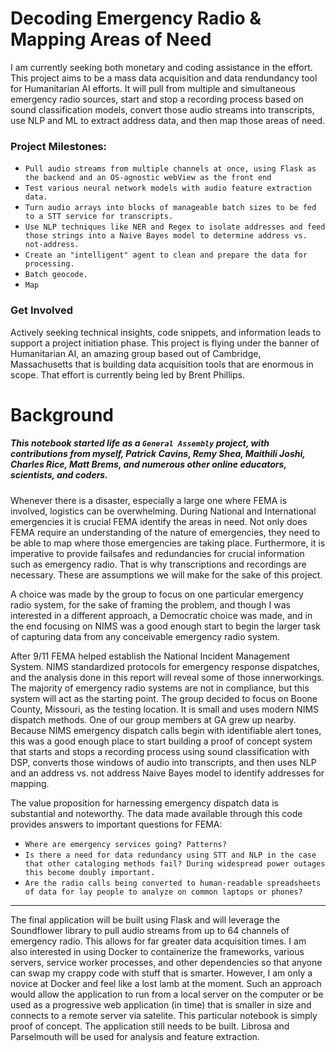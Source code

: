 # Decoding Emergency Radio & Mapping Areas of Need

I am currently seeking both monetary and coding assistance in the effort. This project aims to be a mass data acquisition and data rendundancy tool for Humanitarian AI efforts. It will pull from multiple and simultaneous emergency radio sources, start and stop a recording process based on sound classification models, convert those audio streams into transcripts, use NLP and ML to extract address data, and then map those areas of need.

### Project Milestones:

- `Pull audio streams from multiple channels at once, using Flask as the backend and an OS-agnostic webView as the front end`
- `Test various neural network models with audio feature extraction data.`
- `Turn audio arrays into blocks of manageable batch sizes to be fed to a STT service for transcripts.`
- `Use NLP techniques like NER and Regex to isolate addresses and feed those strings into a Naive Bayes model to determine address vs. not-address. `
- `Create an "intelligent" agent to clean and prepare the data for processing.`
- `Batch geocode.`
- `Map`

### Get Involved

Actively seeking technical insights, code snippets, and information leads to support a project initiation phase. This project is flying under the banner of Humanitarian AI, an amazing group based out of Cambridge, Massachusetts that is building data acquisition tools that are enormous in scope. That effort is currently being led by Brent Phillips.

# Background

##### This notebook started life as a `General Assembly` project, with contributions from myself, Patrick Cavins, Remy Shea, Maithili Joshi, Charles Rice, Matt Brems, and numerous other online educators, scientists, and coders.

Whenever there is a disaster, especially a large one where FEMA is involved, logistics can be overwhelming. During National and International emergencies it is crucial FEMA identify the areas in need. Not only does FEMA require an understanding of the nature of emergencies, they need to be able to map where those emergencies are taking place. Furthermore, it is imperative to provide failsafes and redundancies for crucial information such as emergency radio. That is why transcriptions and recordings are necessary. These are assumptions we will make for the sake of this project. 

A choice was made by the group to focus on one particular emergency radio system, for the sake of framing the problem, and though I was interested in a different approach, a Democratic choice was made, and in the end focusing on NIMS was a good enough start to begin the larger task of capturing data from any conceivable emergency radio system. 

After 9/11 FEMA helped establish the National Incident Management System. NIMS standardized protocols for emergency response dispatches, and the analysis done in this report will reveal some of those innerworkings. The majority of emergency radio systems are not in compliance, but this system will act as the starting point. The group decided to focus on Boone County, Missouri, as the testing location. It is small and uses modern NIMS dispatch methods. One of our group members at GA grew up nearby. Because NIMS emergency dispatch calls begin with identifiable alert tones, this was a good enough place to start building a proof of concept system that starts and stops a recording process using sound classification with DSP, converts those windows of audio into transcripts, and then uses NLP and an address vs. not address Naive Bayes model to identify addresses for mapping.

The value proposition for harnessing emergency dispatch data is substantial and noteworthy. The data made available through this code provides answers to important questions for FEMA:

- `Where are emergency services going? Patterns?`
- `Is there a need for data redundancy using STT and NLP in the case that other cataloging methods fail? During widespread power outages this become doubly important.`
- `Are the radio calls being converted to human-readable spreadsheets of data for lay people to analyze on common laptops or phones?`
---
The final application will be built using Flask and will leverage the Soundflower library to pull audio streams from up to 64 channels of emergency radio. This allows for far greater data acquisition times. I am also interested in using Docker to containerize the frameworks, various servers, service worker processes, and other dependencies so that anyone can swap my crappy code with stuff that is smarter. However, I am only a novice at Docker and feel like a lost lamb at the moment. Such an approach would allow the application to run from a local server on the computer or be used as a progressive web application (in time) that is smaller in size and connects to a remote server via satelite. This particular notebook is simply proof of concept. The application still needs to be built. Librosa and Parselmouth will be used for analysis and feature extraction.
